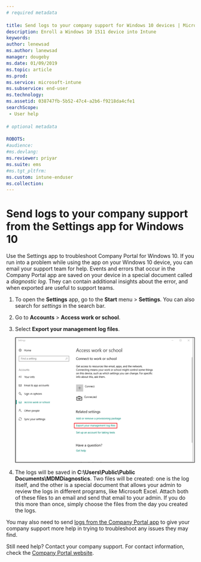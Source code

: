 ```yaml
---
# required metadata

title: Send logs to your company support for Windows 10 devices | Microsoft Docs
description: Enroll a Windows 10 1511 device into Intune
keywords:
author: lenewsad
ms.author: lanewsad
manager: dougeby
ms.date: 01/09/2019
ms.topic: article
ms.prod:
ms.service: microsoft-intune
ms.subservice: end-user
ms.technology:
ms.assetid: 038747fb-5b52-47c4-a2b6-f9218da4cfe1
searchScope:
 - User help

# optional metadata

ROBOTS:  
#audience:
#ms.devlang:
ms.reviewer: priyar
ms.suite: ems
#ms.tgt_pltfrm:
ms.custom: intune-enduser
ms.collection: 
---
```


# Send logs to your company support from the Settings app for Windows 10

Use the Settings app to troubleshoot Company Portal for Windows 10. If you run into a problem while using the app on your Windows 10 device, you can email your support team for help. Events and errors that occur in the Company Portal app are saved on your device in a special document called a _diagnostic log_. They can contain additional insights about the error, and when exported are useful to support teams.

1. To open the **Settings** app, go to the **Start** menu > **Settings**. You can also search for *settings* in the search bar.
2. Go to **Accounts** > **Access work or school**.
3. Select **Export your management log files**.

   ![The "Access work or school screen", which presents the Export option underneath the "Related settings" heading.](./media/w10-export-logs.png)

4. The logs will be saved in **C:\Users\Public\Public Documents\MDMDiagnostics**. Two files will be created: one is the log itself, and the other is a special document that allows your admin to review the logs in different programs, like Microsoft Excel. Attach both of these files to an email and send that email to your admin. If you do this more than once, simply choose the files from the day you created the logs. 

You may also need to send [logs from the Company Portal app](send-logs-to-your-it-admin-cp-windows.md) to give your company support more help in trying to troubleshoot any issues they may find. 

Still need help? Contact your company support. For contact information, check the [Company Portal website](https://go.microsoft.com/fwlink/?linkid=2010980).
